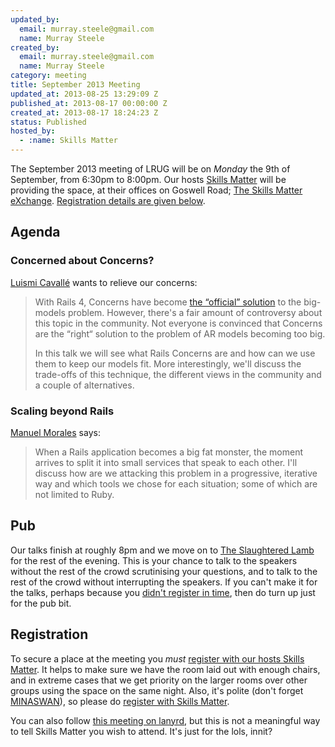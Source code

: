 ```yaml
--- 
updated_by: 
  email: murray.steele@gmail.com
  name: Murray Steele
created_by: 
  email: murray.steele@gmail.com
  name: Murray Steele
category: meeting
title: September 2013 Meeting
updated_at: 2013-08-25 13:29:09 Z
published_at: 2013-08-17 00:00:00 Z
created_at: 2013-08-17 18:24:23 Z
status: Published
hosted_by:
  - :name: Skills Matter
---
```


The September 2013 meeting of LRUG will be on *Monday* the 9th of September, from 6:30pm to 8:00pm.  Our hosts [Skills Matter](http://skillsmatter.com/) will be providing the space, at their offices on Goswell Road; [The Skills Matter eXchange](http://skillsmatter.com/location-details/design-architecture/484/96).  <a href="#sep13registration">Registration details are given below</a>.

## Agenda

### Concerned about Concerns?

[Luismi Cavallé](https://twitter.com/cavalle) wants to relieve our concerns:

> With Rails 4, Concerns have become [the “official” solution](http://37signals.com/svn/posts/3372-put-chubby-models-on-a-diet-with-concerns)
> to the big-models problem. However, there's a fair amount
> of controversy about this topic in the community. Not 
> everyone is convinced that Concerns are the “right“ solution
> to the problem of AR models becoming too big.
> 
> In this talk we will see what Rails Concerns are and how can 
> we use them to keep our models fit. More interestingly, we'll
> discuss the trade-offs of this technique, the different views
> in the community and a couple of alternatives.

### Scaling beyond Rails

[Manuel Morales](https://github.com/manuelmorales) says:

> When a Rails application becomes a big fat monster, the moment 
> arrives to split it into small services that speak to each other. 
> I'll discuss how are we attacking this problem in a progressive, 
> iterative way and which tools we chose for each situation; some of 
> which are not limited to Ruby.

## Pub

Our talks finish at roughly 8pm and we move on to [The Slaughtered Lamb](http://www.theslaughteredlambpub.com/) for the rest of the evening.  This is your chance to talk to the speakers without the rest of the crowd scrutinising your questions, and to talk to the rest of the crowd without interrupting the speakers.  If you can't make it for the talks, perhaps because you <a href="#sep13registration">didn't register in time</a>, then do turn up just for the pub bit.

Registration <a name="sep13registration">&nbsp;</a>
---------------------------------------------------

To secure a place at the meeting you *must* [register with our hosts Skills Matter](http://skillsmatter.com/event-details/home/concerned-about-concerns).  It helps to make sure we have the room laid out with enough chairs, and in extreme cases that we get priority on the larger rooms over other groups using the space on the same night.  Also, it's polite (don't forget [MINASWAN](http://oreilly.com/ruby/excerpts/ruby-learning-rails/ruby-glossary.html#I_indexterm_d1e32036)), so please do [register with Skills Matter](http://skillsmatter.com/event-details/home/concerned-about-concerns).

You can also follow [this meeting on lanyrd](http://lanyrd.com/2013/lrug-september/), but this is not a meaningful way to tell Skills Matter you wish to attend.  It's just for the lols, innit?
